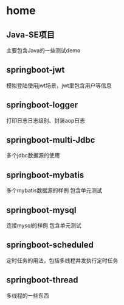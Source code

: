 # home
## Java-SE项目
主要包含Java的一些测试demo

## springboot-jwt
模拟登陆使用jwt场景，jwt里包含用户等信息

## springboot-logger
打印日志日志级别、封装aop日志

## springboot-multi-Jdbc
多个jdbc数据源的使用

## springboot-mybatis
多个mybatis数据源的样例
包含单元测试

## springboot-mysql
连接mysql的样例
包含单元测试

## springboot-scheduled
定时任务的用法，包括多线程并发执行定时任务

## springboot-thread
多线程的一些东西
